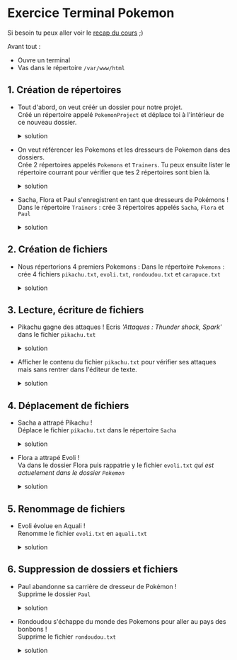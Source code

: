 # Exercice Terminal Pokemon

Si besoin tu peux aller voir le [recap du cours](./recap-terminal.md) ;) 

Avant tout : 

- Ouvre un terminal
- Vas dans le répertoire `/var/www/html`

## 1. Création de répertoires

- Tout d'abord, on veut créér un dossier pour notre projet.  
  Créé un répertoire appelé `PokemonProject` et déplace toi à l'intérieur de ce nouveau dossier.
  <details>
    <summary>solution</summary>

    ```bash
    # création du dossier
    mkdir PokemonProject

    # on se déplace dedans
    cd PokemonProject
    ```

  </details>  

- On veut référencer les Pokemons et les dresseurs de Pokemon dans des dossiers.  
  Crée 2 répertoires appelés `Pokemons` et `Trainers`. Tu peux ensuite lister le répertoire courrant pour vérifier que tes 2 répertoires sont bien là.
  <details>
    <summary>solution</summary>

    ```bash
    # création des dossiers
    mkdir Pokemons Trainers

    # on liste le dossier courrant pour vérifier que nos répertoires soient présents
    ls
    ```

  </details>

- Sacha, Flora et Paul s'enregistrent en tant que dresseurs de Pokémons !  
  Dans le répertoire `Trainers` : crée 3 répertoires appelés `Sacha`, `Flora` et `Paul`

  <details>
    <summary>solution</summary>

    ```bash
    # on se déplace dans Trainers
    cd Trainers

    # on créé les dossiers 
    mkdir Sacha Flora Paul
    ```

  </details> 

## 2. Création de fichiers 

- Nous répertorions 4 premiers Pokemons :
  Dans le répertoire `Pokemons` : crée 4 fichiers `pikachu.txt`, `evoli.txt`, `rondoudou.txt` et `carapuce.txt`

  <details>
    <summary>solution</summary>

    ```bash
    # on se déplace du dossier Trainers au dossier Pokemons
    cd ../Pokemons

    # on créé les 4 fichiers
    touch pikachu.txt evoli.txt rondoudou.txt carapuce.txt

    # on vérifie que nos 4 fichiers sont là en listant le contenu du répertoire Pokemon
    ls
    ```

  </details> 

## 3. Lecture, écriture de fichiers

- Pikachu gagne des attaques !
  Ecris *'Attaques : Thunder shock, Spark'* dans le fichier `pikachu.txt`
  <details>
    <summary>solution</summary>

    ```bash 
    # Ouvrir le fichier dans l'éditeur nano
    nano pikachu.txt
    ```
    -> on tape le texte 'Attaques : Thunder shock, Spark'  
    -> on fait `Crtl + X` pour sortir  
    -> on tape `Y` pour sauvegarder  
    -> on appuie sur `Entrée` pour quitter  

  </details> 

- Afficher le contenu du fichier `pikachu.txt` pour vérifier ses attaques mais sans rentrer dans l'éditeur de texte.
  <details>
    <summary>solution</summary>

    ```bash
    cat pikachu.txt
    ```

  </details> 

## 4. Déplacement de fichiers

- Sacha a attrapé Pikachu !  
  Déplace le fichier `pikachu.txt` dans le répertoire `Sacha`
  <details>
    <summary>solution</summary>

    ```bash
    # On copie le fichier pikachu depuis le dossier courrant vers le dossier Sacha
    mv pikachu.txt ../Trainers/Sacha
    ```

  </details> 

- Flora a attrapé Evoli !  
  Va dans le dossier Flora puis rappatrie y le fichier `evoli.txt` *qui est actuelement dans le dossier `Pokemon`*
  <details>
    <summary>solution</summary>

    ```bash
    # On se déplace dans le dossier Flora
    cd ../Trainers/Flora
    # On copie le fichier evoli depuis le dossiers Pokemons vers le dossier courrant
    mv ../../Pokemons/evoli.txt .
    ```

  </details> 

## 5. Renommage de fichiers

- Evoli évolue en Aquali !  
  Renomme le fichier `evoli.txt` en `aquali.txt`
  <details>
    <summary>solution</summary>

    ```bash
    mv evoli.txt aquali.txt
    ```

  </details>

## 6. Suppression de dossiers et fichiers

- Paul abandonne sa carrière de dresseur de Pokémon !  
  Supprime le dossier `Paul`
  <details>
    <summary>solution</summary>

    ```bash
    # on se déplace dans le dossier des dresseurs
    cd ..

    # on supprime le répertoire Paul
    rmdir Paul
    ```

  </details>

- Rondoudou s'échappe du monde des Pokemons pour aller au pays des bonbons !  
  Supprime le fichier `rondoudou.txt`
  <details>
    <summary>solution</summary>

    ```bash
    # solution 1 : 
    # on se déplace dans le dossier Pokemons
    cd ../Pokemons
    # puis on supprime le fichier rondoudou
    rm rondoudou.txt

    # solution 2 : on reste dans le dossier Trainers
    # et on supprime le fichier rondoudou à distance
    # en précisant son chemin
    rm ../Pokemons/rondoudou.txt
    ```

  </details>
